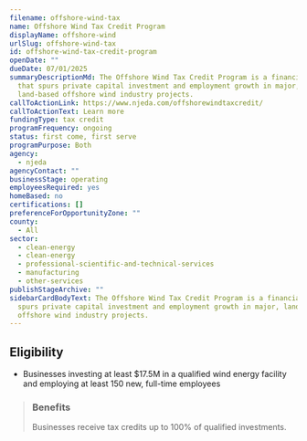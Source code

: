 ```yaml
---
filename: offshore-wind-tax
name: Offshore Wind Tax Credit Program
displayName: offshore-wind
urlSlug: offshore-wind-tax
id: offshore-wind-tax-credit-program
openDate: ""
dueDate: 07/01/2025
summaryDescriptionMd: The Offshore Wind Tax Credit Program is a financial tool
  that spurs private capital investment and employment growth in major,
  land-based offshore wind industry projects.
callToActionLink: https://www.njeda.com/offshorewindtaxcredit/
callToActionText: Learn more
fundingType: tax credit
programFrequency: ongoing
status: first come, first serve
programPurpose: Both
agency:
  - njeda
agencyContact: ""
businessStage: operating
employeesRequired: yes
homeBased: no
certifications: []
preferenceForOpportunityZone: ""
county:
  - All
sector:
  - clean-energy
  - clean-energy
  - professional-scientific-and-technical-services
  - manufacturing
  - other-services
publishStageArchive: ""
sidebarCardBodyText: The Offshore Wind Tax Credit Program is a financial tool that
  spurs private capital investment and employment growth in major, land-based
  offshore wind industry projects.
---
```


## Eligibility

- Businesses investing at least $17.5M in a qualified wind energy facility and employing at least 150 new, full-time employees

> ### Benefits
>
> Businesses receive tax credits up to 100% of qualified investments.
